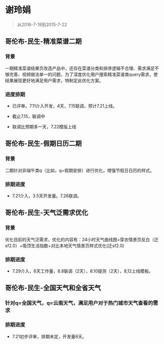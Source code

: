 # 谢玲娟

> 从2016-7-18到2015-7-22

## 哥伦布-民生-精准菜谱二期

### 背景

一期精准菜谱结果页改造产品中，还存在菜谱分类和排序逻辑不合理、需求满足不够完善、视频做法单一的问题，为了深度优化用户搜索精准菜谱类query需求，使结果展现更好地满足用户需求，特制定此优化方案。

### 进度排期

* 已评审。7.11介入开发，4天，7.15联调，预计7.21上线。

* 截止7.15，联调中

* 联调比预期多一天，7.22模版上线

## 哥伦布-民生-假期日历二期

### 背景

二期针对非端午类q（比如，q=假期安排）进行优化，增强节假日日历的样式。

### 排期进度

* 7.21介入，3.5天开发量。7.26联调。

## 哥伦布-民生-天气泛需求优化

### 背景

优化目前的天气泛需求，优化的内容有：24小时天气曲线图+穿衣情景页反白（迁sf2.0）+吸顶生活指数+对比本地天气情景页样式优化(迁sf2.0)

### 排期进度

* 7.29介入，6天工作量，8.8联调（2天），8.10提测（2天），8,12上线模板。

## 哥伦布-民生-全国天气和全省天气

### 针对q=全国天气，q=云南天气，满足用户对于热门城市天气查看的需求

### 排期进度

* 7.21初步评审，排期未定，开发量8天。